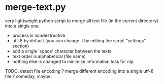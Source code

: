 # merge-text.py
very lightweight python script to merge all text file (in the current directory) into a single one.
- process is nondestructive
- utf-8 by default (you can change it by editing the script "settings" section)
- add a single 'space' character between the texts
- text order is alphabetical (file name)
- nothing else is changed to minimize information loss for nlp



TODO: detect file encoding ? merge different encoding into a single utf-8 file ? someday, maybe.
